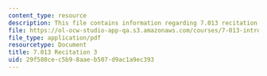 ```yaml
---
content_type: resource
description: This file contains information regarding 7.013 recitation 3.
file: https://ol-ocw-studio-app-qa.s3.amazonaws.com/courses/7-013-introductory-biology-spring-2013/29f580cec5b98aaeb507d9ac1a9ec393_MIT7_013S12_Recitation_3.pdf
file_type: application/pdf
resourcetype: Document
title: 7.013 Recitation 3
uid: 29f580ce-c5b9-8aae-b507-d9ac1a9ec393
---
```

